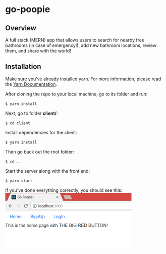 # go-poopie

## Overview
A full stack (MERN) app that allows users to search for nearby free bathrooms (in case of emergency!), add new bathroom locations, review them, and share with the world!

## Installation
Make sure you've already installed yarn. For more information, please read the [Yarn Documentation](https://yarnpkg.com/lang/en/docs/install/).

After cloning the repo to your local machine, go to its folder and run:
```
$ yarn install
```
Next, go to folder **client/**:
```
$ cd client
```
Install dependencies for the client:
```
$ yarn install
```
Then go back out the root folder:
```
$ cd ..
```
Start the server along with the front end:
```
$ yarn start
```
If you've done everything correctly, you should see this:
<img src="https://github.com/nguyendviet/go-poopie/blob/master/client/src/github-photos/poopie1.png" width="400"/>